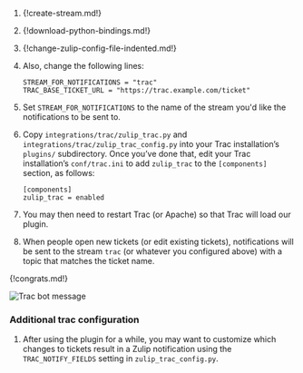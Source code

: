 1.  {!create-stream.md!}

1.  {!download-python-bindings.md!}

1.  {!change-zulip-config-file-indented.md!}

1.  Also, change the following lines:

        STREAM_FOR_NOTIFICATIONS = "trac"
        TRAC_BASE_TICKET_URL = "https://trac.example.com/ticket"

1.  Set `STREAM_FOR_NOTIFICATIONS` to the name of the stream
    you'd like the notifications to be sent to.

1.  Copy `integrations/trac/zulip_trac.py` and
    `integrations/trac/zulip_trac_config.py` into your Trac installation’s
    `plugins/` subdirectory. Once you’ve done that, edit your Trac
    installation’s `conf/trac.ini` to add `zulip_trac` to the
    `[components]` section, as follows:

        [components]
        zulip_trac = enabled

1.  You may then need to restart Trac (or Apache) so that Trac will load
    our plugin.

1.  When people open new tickets (or edit existing tickets), notifications
    will be sent to the stream `trac` (or whatever you
    configured above) with a topic that matches the ticket name.

{!congrats.md!}

![Trac bot message](/static/images/integrations/trac/001.png)

### Additional trac configuration

1.  After using the plugin for a while, you may want to customize which
    changes to tickets result in a Zulip notification using the
    `TRAC_NOTIFY_FIELDS` setting in `zulip_trac_config.py`.
